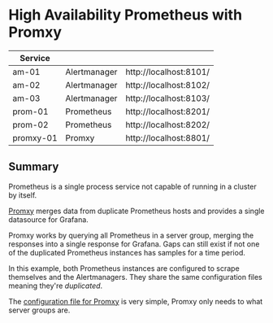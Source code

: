 
# High Availability Prometheus with Promxy

| Service      |              |                        |
|--------------|--------------|------------------------|
| am-01        | Alertmanager | http://localhost:8101/ |
| am-02        | Alertmanager | http://localhost:8102/ |
| am-03        | Alertmanager | http://localhost:8103/ |
| prom-01      | Prometheus   | http://localhost:8201/ |
| prom-02      | Prometheus   | http://localhost:8202/ |
| promxy-01    | Promxy       | http://localhost:8801/ |

## Summary

Prometheus is a single process service not capable of running in a cluster by itself.

[Promxy](https://github.com/jacksontj/promxy) merges data from duplicate Prometheus hosts and provides a single datasource for Grafana.

Promxy works by querying all Prometheus in a server group, merging the responses into a single response for Grafana. Gaps can still exist if not one of the duplicated Prometheus instances has samples for a time period. 

In this example, both Prometheus instances are configured to scrape themselves and the Alertmanagers. They share the same configuration files meaning they're _duplicated_.

The [configuration file for Promxy](promxy/config.yaml) is very simple, Promxy only needs to what server groups are.